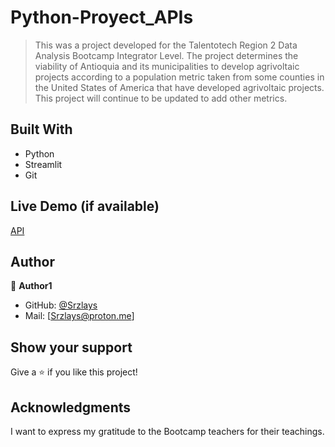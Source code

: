 <a name="readme-top"></a>

# Python-Proyect_APIs

> This was a project developed for the Talentotech Region 2 Data Analysis Bootcamp Integrator Level.
> The project determines the viability of Antioquia and its municipalities to develop agrivoltaic projects
> according to a population metric taken from some counties in the United States of America that have
> developed agrivoltaic projects. This project will continue to be updated to add other metrics.

## Built With

- Python
- Streamlit
- Git


## Live Demo (if available)

[API](https://python-proyect-apis-photovoltaic.streamlit.app/)


## Author

👤 **Author1**

- GitHub: [@Srzlays](https://github.com/Srzlays)
- Mail: [Srzlays@proton.me]

## Show your support

Give a ⭐️ if you like this project!

## Acknowledgments
I want to express my gratitude to the Bootcamp teachers for their teachings.
